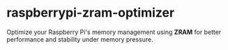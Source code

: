 # raspberrypi-zram-optimizer
Optimize your Raspberry Pi's memory management using **ZRAM** for better performance and stability under memory pressure.
